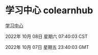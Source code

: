 # 学习中心 colearnhub
[学习中心](http://27.19.33.125:56308/colearnhub/)

2022年 10月 08日 星期六 07:40:03 CST

2022年 10月 07日 星期五 23:40:03 GMT
